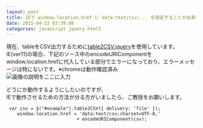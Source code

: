```yaml
---
layout: post
title: IEで window.location.href に data:text/csv;... を設定することが出来ない
date: 2015-04-22 03:39:08
categories: javascript jquery html5
---
```

<p>現在、tableをCSV出力するために<a href="http://www.kunalbabre.com/projects/table2CSV.php" rel="nofollow noreferrer">table2CSV.jquery</a>を使用しています。<br>
IE(ver11)の場合、下記のソース中のencodeURIComponentを window.location.hrefに代入している部分でエラーになっており、エラーメッセージは特にないです。※chromeは動作確認済み<br>
<img src="https://i.stack.imgur.com/IhNZA.png" alt="画像の説明をここに入力"></p>

<p>どうにか動作するようにしたいのですが、<br>
IEで動作させるための方法が分る方がいましたら、ご教授をお願いします。</p>



<pre class="lang-js prettyprint-override"><code> var csv = $("#example").table2CSV({ delivery: 'file' });
    window.location.href = 'data:text/csv;charset=UTF-8,'
                          + encodeURIComponent(csv);
</code></pre>
